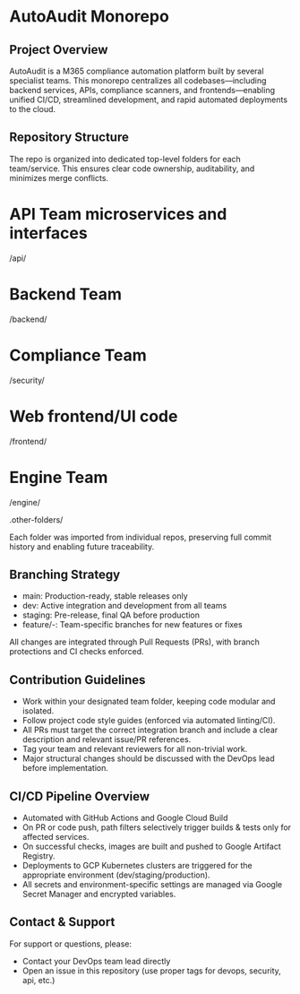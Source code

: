 # AutoAudit Monorepo

## Project Overview
AutoAudit is a M365 compliance automation platform built by several specialist teams. This monorepo centralizes all codebases—including backend services, APIs, compliance scanners, and frontends—enabling unified CI/CD, streamlined development, and rapid automated deployments to the cloud.

## Repository Structure
The repo is organized into dedicated top-level folders for each team/service. This ensures clear code ownership, auditability, and minimizes merge conflicts.

# API Team microservices and interfaces
/api/ 

# Backend Team
/backend/ 

# Compliance Team
/security/ 

# Web frontend/UI code
/frontend/ 

# Engine Team
/engine/ 

.other-folders/ 

Each folder was imported from individual repos, preserving full commit history and enabling future traceability.

## Branching Strategy
- main: Production-ready, stable releases only
- dev: Active integration and development from all teams
- staging: Pre-release, final QA before production
- feature/<team>-<desc>: Team-specific branches for new features or fixes

All changes are integrated through Pull Requests (PRs), with branch protections and CI checks enforced.

## Contribution Guidelines
- Work within your designated team folder, keeping code modular and isolated.
- Follow project code style guides (enforced via automated linting/CI).
- All PRs must target the correct integration branch and include a clear description and relevant issue/PR references.
- Tag your team and relevant reviewers for all non-trivial work.
- Major structural changes should be discussed with the DevOps lead before implementation.

## CI/CD Pipeline Overview
- Automated with GitHub Actions and Google Cloud Build
- On PR or code push, path filters selectively trigger builds & tests only for affected services.
- On successful checks, images are built and pushed to Google Artifact Registry.
- Deployments to GCP Kubernetes clusters are triggered for the appropriate environment (dev/staging/production).
- All secrets and environment-specific settings are managed via Google Secret Manager and encrypted variables.

## Contact & Support
For support or questions, please:
- Contact your DevOps team lead directly
- Open an issue in this repository (use proper tags for devops, security, api, etc.)
